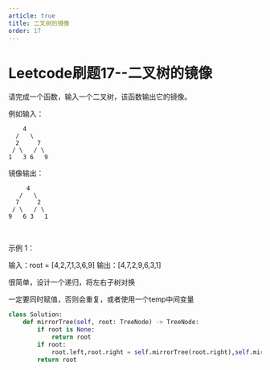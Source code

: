 ```yaml
---
article: true
title: 二叉树的镜像
order: 17
---
```


# Leetcode刷题17--二叉树的镜像

请完成一个函数，输入一个二叉树，该函数输出它的镜像。

例如输入：

     	4
      /   \
      2     7
     / \   / \
    1   3 6   9

镜像输出：

```
	 4
   /   \
  7     2
 / \   / \
9   6 3   1
```

​	



示例 1：

输入：root = [4,2,7,1,3,6,9]
输出：[4,7,2,9,6,3,1]



很简单，设计一个递归，将左右子树对换

一定要同时赋值，否则会重复，或者使用一个temp中间变量

```python
class Solution:
    def mirrorTree(self, root: TreeNode) -> TreeNode:
        if root is None:
            return root
        if root:
            root.left,root.right = self.mirrorTree(root.right),self.mirrorTree(root.left)
        return root
```

